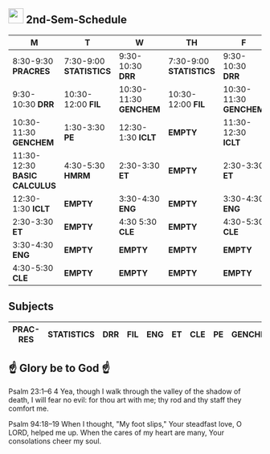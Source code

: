 ## <img src="https://upload.wikimedia.org/wikipedia/commons/thumb/c/c3/Python-logo-notext.svg/1200px-Python-logo-notext.svg.png" width="30px"> 2nd-Sem-Schedule
| M | T  | W | TH  | F |
|---|---|---|---|---|
| 8:30-9:30 **PRACRES**  | 7:30-9:00 **STATISTICS**  |  9:30-10:30 **DRR** | 7:30-9:00 **STATISTICS** |  9:30-10:30 **DRR**  |
| 9:30-10:30 **DRR**  |  10:30-12:00 **FIL**  |  10:30-11:30 **GENCHEM** | 10:30-12:00 **FIL** |   10:30-11:30 **GENCHEM** |
| 10:30-11:30 **GENCHEM** | 1:30-3:30 **PE**  | 12:30-1:30 **ICLT** | **EMPTY**  |   11:30-12:30 **ICLT**  |
| 11:30-12:30 **BASIC CALCULUS** |4:30-5:30 **HMRM** |  2:30-3:30 **ET** | **EMPTY** |  2:30-3:30 **ET** |
| 12:30-1:30 **ICLT** |**EMPTY**|  3:30-4:30 **ENG**| **EMPTY** | 3:30-4:30 **ENG**  | 
| 2:30-3:30 **ET**| **EMPTY**|  4:30 5:30 **CLE** | **EMPTY** | 4:30-5:30 **CLE** |
| 3:30-4:30 **ENG**| **EMPTY** | **EMPTY**| **EMPTY**| **EMPTY** |
| 4:30-5:30 **CLE** | **EMPTY** |**EMPTY** | **EMPTY** | **EMPTY**|

## Subjects
|**PRAC-RES**|**STATISTICS**|**DRR**|**FIL**|**ENG**|**ET**|**CLE**|**PE**|**GENCHEM**|**CALCULUS**|
|---|---|---|---|---|---|---|---|---|--|

## ☝️ Glory be to God ☝️ 
Psalm 23:1–6
4 Yea, though I walk through the valley of the shadow of death, I will fear no evil: for thou art with me; thy rod and thy staff they comfort me.

</hr>

Psalm 94:18–19
When I thought, "My foot slips," Your steadfast love, O LORD, helped me up. When the cares of my heart are many, Your consolations cheer my soul.
